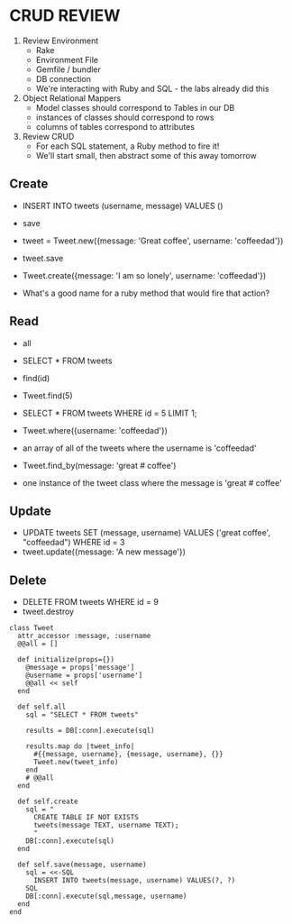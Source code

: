 # CRUD REVIEW

1. Review Environment
   * Rake
   * Environment File
   * Gemfile / bundler
   * DB connection
   * We're interacting with Ruby and SQL - the labs already did this
1. Object Relational Mappers
   * Model classes should correspond to Tables in our DB
   * instances of classes should correspond to rows
   * columns of tables correspond to attributes
1. Review CRUD
   * For each SQL statement, a Ruby method to fire it!
   * We'll start small, then abstract some of this away tomorrow

## Create

* INSERT INTO tweets (username, message) VALUES ()
* save
* tweet = Tweet.new({message: 'Great coffee', username: 'coffeedad'})
* tweet.save
* Tweet.create({message: 'I am so lonely', username: 'coffeedad'})

* What's a good name for a ruby method that would fire that action?

## Read

* all
* SELECT \* FROM tweets
* find(id)
* Tweet.find(5)
* SELECT \* FROM tweets WHERE id = 5 LIMIT 1;
* Tweet.where({username: 'coffeedad'})
* an array of all of the tweets where the username is 'coffeedad'

* Tweet.find_by(message: 'great # coffee')
* one instance of the tweet class where the message is 'great # coffee'

## Update

* UPDATE tweets SET (message, username) VALUES ('great coffee', "coffeedad") WHERE id = 3
* tweet.update({message: 'A new message'})

## Delete

* DELETE FROM tweets WHERE id = 9
* tweet.destroy



```
class Tweet
  attr_accessor :message, :username
  @@all = []

  def initialize(props={})
    @message = props['message']
    @username = props['username']
    @@all << self
  end

  def self.all
    sql = "SELECT * FROM tweets"

    results = DB[:conn].execute(sql)

    results.map do |tweet_info|
      #{{message, username}, {message, username}, {}}
      Tweet.new(tweet_info)
    end
    # @@all
  end

  def self.create
    sql = "
      CREATE TABLE IF NOT EXISTS
      tweets(message TEXT, username TEXT);
      "
    DB[:conn].execute(sql)
  end

  def self.save(message, username)
    sql = <<-SQL
      INSERT INTO tweets(message, username) VALUES(?, ?)
    SQL
    DB[:conn].execute(sql,message, username)
  end
end

```
